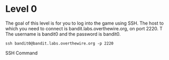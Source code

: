 # Level 0

The goal of this level is for you to log into the game using SSH. 
The host to which you need to connect is bandit.labs.overthewire.org, on port 2220. T
The username is bandit0 and the password is bandit0. 

```
ssh bandit0@bandit.labs.overthewire.org -p 2220
```

SSH Command
